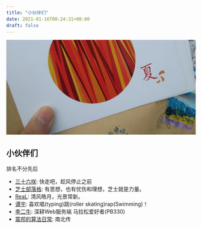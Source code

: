```yaml
---
title: "小伙伴们"
date: 2021-01-16T00:24:31+08:00
draft: false
---
```


![一封纸笺](letter-from-friend.jpg)

## 小伙伴们

排名不分先后

- [三十六咲](https://sanshiliuxiao.top/): 快走吧，趁风停止之前
- [芝士部落格](https://chee5e.space/): 有思想，也有忧伤和理想，芝士就是力量。
- [ReaL](https://rea.ink/): 清风皓月，光景常新。
- [谭宇](https://jdragon.club/): 喜欢唱(typing)跳(roller skating)rap(Swimming)！
- [李二牛](https://www.jianshu.com/u/af3a36ae8d16): 深耕Web服务端 马拉松爱好者(PB330)
- [震邦的算法日常](https://www.i-lab.top/): 南北传
